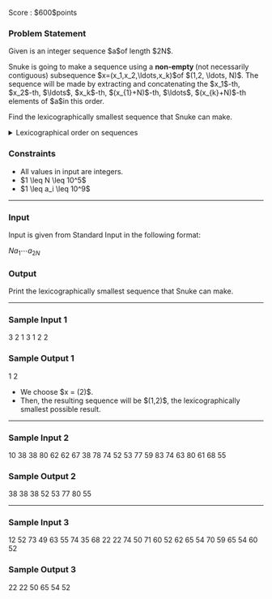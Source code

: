 
<div>

<span>

<span>

<p>
Score : $600$points
</p>

<div>

<section>

### **Problem Statement**

<p>
Given is an integer sequence $a$of length $2N$.
</p>

<p>
Snuke is going to make a sequence using a 
<strong>
non-empty
</strong>
(not necessarily contiguous) subsequence $x=(x_1,x_2,\ldots,x_k)$of $(1,2, \ldots, N)$.
The sequence will be made by extracting and concatenating the $x_1$-th, $x_2$-th, $\ldots$, $x_k$-th, $(x_{1}+N)$-th, $\ldots$, $(x_{k}+N)$-th elements of $a$in this order.
</p>

<p>
Find the lexicographically smallest sequence that Snuke can make.
</p>

<details>

<summary>
Lexicographical order on sequences
</summary>

<p>
Here is the algorithm to determine the lexicographical order between different sequences $S$and $T$.

</p>

<p>
Below, let $S_i$denote the $i$-th element of $S$. Also, if $S$is lexicographically smaller than $T$, we will denote that fact as $S \lt T$; if $S$is lexicographically larger than $T$, we will denote that fact as $S \gt T$.
</p>

<ol>

<li>
Let $L$be the smaller of the lengths of $S$and $T$. For each $i=1,2,\dots,L$, we check whether $S_i$and $T_i$are the same. 
</li>

<li>
If there is an $i$such that $S_i \neq T_i$, let $j$be the smallest such $i$. Then, we compare $S_j$and $T_j$. If $S_j$is smaller than $T_j$in numerical order, we determine that $S \lt T$and quit; if $S_j$is greater than $T_j$, we determine that $S \gt T$and quit.
  
</li>

<li>
If there is no $i$such that $S_i \neq T_i$, we compare the lengths of $S$and $T$. If $S$is shorter than $T$, we determine that $S \lt T$and quit; if $S$is longer than $T$, we determine that $S \gt T$and quit. 
</li>

</ol>

</details>

</section>

</div>

<div>

<section>

### **Constraints**

<ul>

<li>
All values in input are integers.
</li>

<li>
$1 \leq N \leq 10^5$
</li>

<li>
$1 \leq a_i \leq 10^9$
</li>

</ul>

</section>

</div>

---

<div>

<div>

<section>

### **Input**

<p>
Input is given from Standard Input in the following format:
</p>

<div>

$N$$a_{1}$$\cdots$$a_{2N}$
</div>

</section>

</div>

<div>

<section>

### **Output**

<p>
Print the lexicographically smallest sequence that Snuke can make.
</p>

</section>

</div>

</div>

---

<div>

<section>

### **Sample Input 1**

<div>

3
2 1 3 1 2 2

</div>

</section>

</div>

<div>

<section>

### **Sample Output 1**

<div>

1 2

</div>

<ul>

<li>
We choose $x = (2)$.
</li>

<li>
Then, the resulting sequence will be $(1,2)$, the lexicographically smallest possible result.
</li>

</ul>

</section>

</div>

---

<div>

<section>

### **Sample Input 2**

<div>

10
38 38 80 62 62 67 38 78 74 52 53 77 59 83 74 63 80 61 68 55

</div>

</section>

</div>

<div>

<section>

### **Sample Output 2**

<div>

38 38 38 52 53 77 80 55

</div>

</section>

</div>

---

<div>

<section>

### **Sample Input 3**

<div>

12
52 73 49 63 55 74 35 68 22 22 74 50 71 60 52 62 65 54 70 59 65 54 60 52

</div>

</section>

</div>

<div>

<section>

### **Sample Output 3**

<div>

22 22 50 65 54 52

</div>

</section>

</div>

</span>

</span>

</div>
